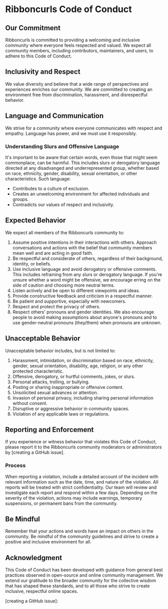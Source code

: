 # Ribboncurls Code of Conduct

## Our Commitment

Ribboncurls is committed to providing a welcoming and inclusive community where everyone feels respected and valued. We expect all community members, including contributors, maintainers, and users, to adhere to this Code of Conduct.

## Inclusivity and Respect

We value diversity and believe that a wide range of perspectives and experiences enriches our community. We are committed to creating an environment free from discrimination, harassment, and disrespectful behavior.

## Language and Communication

We strive for a community where everyone communicates with respect and empathy. Language has power, and we must use it responsibly.

### Understanding Slurs and Offensive Language

It's important to be aware that certain words, even those that might seem commonplace, can be harmful. This includes slurs or derogatory language directed at any disadvanged and underrepresented group, whether based on race, ethnicity, gender, disability, sexual orientation, or other characteristics. Such language:

- Contributes to a culture of exclusion.
- Creates an unwelcoming environment for affected individuals and groups.
- Contradicts our values of respect and inclusivity.

## Expected Behavior

We expect all members of the Ribboncurls community to:

1. Assume positive intentions in their interactions with others. Approach conversations and actions with the belief that community members mean well and are acting in good faith.
1. Be respectful and considerate of others, regardless of their background, identity, or beliefs.
1. Use inclusive language and avoid derogatory or offensive comments. This includes refraining from any slurs or derogatory language. If you're unsure whether a word might be offensive, we encourage erring on the side of caution and choosing more neutral terms.
1. Listen actively and be open to different viewpoints and ideas.
1. Provide constructive feedback and criticism in a respectful manner.
1. Be patient and supportive, especially with newcomers.
1. Respect and protect the privacy of others.
1. Respect others' pronouns and gender identities. We also encourage people to avoid making assumptions about anyone's pronouns and to use gender-neutral pronouns (they/them) when pronouns are unknown.

## Unacceptable Behavior

Unacceptable behavior includes, but is not limited to:

1. Harassment, intimidation, or discrimination based on race, ethnicity, gender, sexual orientation, disability, age, religion, or any other protected characteristic.
1. Offensive, derogatory, or hurtful comments, jokes, or slurs.
1. Personal attacks, trolling, or bullying.
1. Posting or sharing inappropriate or offensive content.
1. Unsolicited sexual advances or attention.
1. Invasion of personal privacy, including sharing personal information without consent.
1. Disruptive or aggressive behavior in community spaces.
1. Violation of any applicable laws or regulations.

## Reporting and Enforcement

If you experience or witness behavior that violates this Code of Conduct, please report it to the Ribboncurls community moderators or administrators by [creating a GitHub issue].

### Process

When reporting a violation, include a detailed account of the incident with relevant information such as the date, time, and nature of the violation. All reports will be treated with strict confidentiality. Our team will review and investigate each report and respond within a few days. Depending on the severity of the violation, actions may include warnings, temporary suspensions, or permanent bans from the community.

## Be Mindful

Remember that your actions and words have an impact on others in the community. Be mindful of the community guidelines and strive to create a positive and inclusive environment for all.

## Acknowledgment

This Code of Conduct has been developed with guidance from general best practices observed in open-source and online community management. We extend our gratitude to the broader community for the collective wisdom that has shaped these standards, and to all those who strive to create inclusive, respectful online spaces.

[creating a GitHub issue]:

